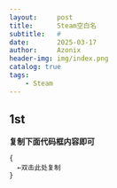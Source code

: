 ```yaml
---
layout:     post
title:      Steam空白名
subtitle:   #
date:       2025-03-17
author:     Azonix
header-img: img/index.png
catalog: true
tags:
    - Steam
---
```


## 1st ##
**复制下面代码框内容即可**
```
{
󠀡 󠀡 ←双击此处复制
}
```